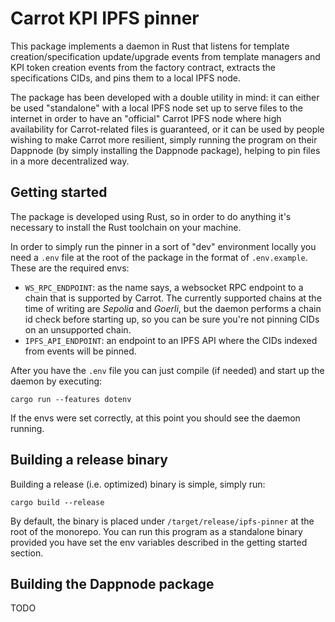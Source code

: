 # Carrot KPI IPFS pinner

This package implements a daemon in Rust that listens for template
creation/specification update/upgrade events from template managers and KPI
token creation events from the factory contract, extracts the specifications
CIDs, and pins them to a local IPFS node.

The package has been developed with a double utility in mind: it can either be
used "standalone" with a local IPFS node set up to serve files to the internet
in order to have an "official" Carrot IPFS node where high availability for
Carrot-related files is guaranteed, or it can be used by people wishing to make
Carrot more resilient, simply running the program on their Dappnode (by simply
installing the Dappnode package), helping to pin files in a more decentralized
way.

## Getting started

The package is developed using Rust, so in order to do anything it's necessary
to install the Rust toolchain on your machine.

In order to simply run the pinner in a sort of "dev" environment locally you
need a `.env` file at the root of the package in the format of `.env.example`.
These are the required envs:

- `WS_RPC_ENDPOINT`: as the name says, a websocket RPC endpoint to a chain that
  is supported by Carrot. The currently supported chains at the time of writing
  are _Sepolia_ and _Goerli_, but the daemon performs a chain id check before
  starting up, so you can be sure you're not pinning CIDs on an unsupported
  chain.
- `IPFS_API_ENDPOINT`: an endpoint to an IPFS API where the CIDs indexed from
  events will be pinned.

After you have the `.env` file you can just compile (if needed) and start up the
daemon by executing:

```
cargo run --features dotenv
```

If the envs were set correctly, at this point you should see the daemon running.

## Building a release binary

Building a release (i.e. optimized) binary is simple, simply run:

```
cargo build --release
```

By default, the binary is placed under `/target/release/ipfs-pinner` at the root
of the monorepo. You can run this program as a standalone binary provided you
have set the env variables described in the getting started section.

## Building the Dappnode package

TODO
